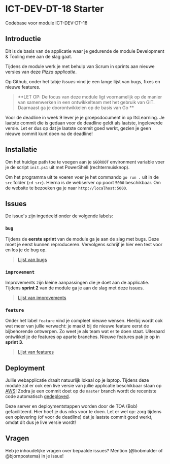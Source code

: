 # ICT-DEV-DT-18 Starter
Codebase voor module ICT-DEV-DT-18

## Introductie

Dit is de basis van de applicatie waar je gedurende de module Development & Tooling mee aan de slag gaat.

Tijdens de module werk je met behulp van Scrum in sprints aan nieuwe versies van deze _Pizza applicatie_.

Op Github, onder het tabje _Issues_ vind je een lange lijst van bugs, fixes en nieuwe features. 

> **LET OP: De focus van deze module ligt voornamelijk op de manier van samenwerken in een ontwikkelteam met het gebruik van GIT. Daarnaast ga je doorontwikkelen op de basis van Go **

Voor de deadline in week 9 lever je je groepsdocument in op ItsLearning. Je laatste commit die is gedaan voor de deadline geldt als laatste, ingeleverde versie. Let er dus op dat je laatste commit goed werkt, gezien je geen nieuwe commit kunt doen na de deadline!

## Installatie

Om het huidige path toe te voegen aan je `$GOROOT` environment variable voer je de script `init.ps1` uit met PowerShell (rechtermuisknop).

Om het programma uit te voeren voer je het commando `go run .` uit in de `src` folder (`cd src`). Hierna is de webserver op poort `5000` beschikbaar. Om de website te bezoeken ga je naar `http://localhost:5000`.

## Issues

De issue's zijn ingedeeld onder de volgende labels:

### `bug`

Tijdens de **eerste sprint** van de module ga je aan de slag met bugs. Deze moet je eerst kunnen reproduceren. Vervolgens schrijf je hier een test voor en los je de bug op.

> [Lijst van bugs](https://github.com/che-ict/ICT-DEV-DT-18/issues?q=is%3Aissue+is%3Aopen+sort%3Aupdated-desc+label%3Abug)

### `improvement`

Improvements zijn kleine aanpassingen die je doet aan de applicatie. Tijdens **sprint 2** van de module ga je aan de slag met deze issues.

> [Lijst van improvements](https://github.com/che-ict/ICT-DEV-DT-18/issues?q=is%3Aissue+is%3Aopen+sort%3Aupdated-desc+label%3Aimprovement)

### `feature`

Onder het label `feature` vind je compleet nieuwe wensen. Hierbij wordt ook wat meer van jullie verwacht: je maakt bij de nieuwe feature eerst de bijbehorende ontwerpen. Zo weet je als team wat er te doen staat. Uiteraard ontwikkel je de features op aparte branches. Nieuwe features pak je op in **sprint 3**. 

> [Lijst van features](https://github.com/che-ict/ICT-DEV-DT-18/issues?q=is%3Aissue+is%3Aopen+sort%3Aupdated-desc+label%3Afeature)

## Deployment

Jullie webapplicatie draait natuurlijk lokaal op je laptop. Tijdens deze module zal er ook een live versie van jullie applicatie beschikbaar staan op [AWS](https://aws.amazon.com/)! Zodra je een commit doet op de `master` branch wordt de recentste code automatisch [gedeployed](https://www.atlassian.com/continuous-delivery/continuous-deployment).

Deze server en deploymentstappen worden door de TOA (Bob) gefaciliteerd. Hier hoef je dus niks voor te doen. Let er wel op: zorg tijdens een oplevering (of voor de deadline) dat je laatste commit goed werkt, omdat dit dus je live versie wordt! 

## Vragen

Heb je inhoudelijke vragen over bepaalde issues? Mention (@bobmulder of @bjornpostema) in je issue!
